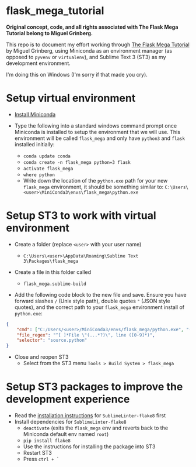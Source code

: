 # flask_mega_tutorial

**Original concept, code, and all rights associated with The Flask Mega Tutorial belong to Miguel Grinberg.**

This repo is to document my effort working through [The Flask Mega Tutorial](http://blog.miguelgrinberg.com/post/the-flask-mega-tutorial-part-i-hello-world) by Miguel Grinberg, using Miniconda as an environment manager (as opposed to `pyvenv` or `virtualenv`), and Sublime Text 3 (ST3) as my development environment. 

I'm doing this on Windows (I'm sorry if that made you cry).

# Setup virtual environment

* [Install Miniconda](http://conda.pydata.org/docs/install/quick.html#windows-miniconda-install)

* Type the following into a standard windows command prompt once Miniconda is installed to setup the environment that we will use. This environment will be called `flask_mega` and only have `python3` and `flask` installed initially:
  * `conda update conda`
  * `conda create -n flask_mega python=3 flask`
  * `activate flask_mega`
  * `where python`
  * Write down the location of the `python.exe` path for your new `flask_mega` environment, it should be something similar to: `C:\Users\<user>\MiniConda3\envs\flask_mega\python.exe`

# Setup ST3 to work with virtual environment

* Create a folder (replace `<user>` with your user name)
  * `C:\Users\<user>\AppData\Roaming\Sublime Text 3\Packages\flask_mega` 

* Create a file in this folder called 
  * `flask_mega.sublime-build`

* Add the following code block to the new file and save. Ensure you have forward slashes `/` (Unix style path), double quotes `"` (JSON style quotes), and the correct path to your `flask_mega` environment install of `python.exe`:

```json
{
    "cmd": ["C:/Users/<user>/MiniConda3/envs/flask_mega/python.exe", "-u", "$file"],
    "file_regex": "^[ ]*File \"(...*?)\", line ([0-9]*)",
    "selector": "source.python"
}
```

* Close and reopen ST3
  * Select from the ST3 menu `Tools > Build System > flask_mega`

# Setup ST3 packages to improve the development experience

* Read the [installation instructions](https://github.com/SublimeLinter/SublimeLinter-flake8#installation) for `SublimeLinter-flake8` first
* Install dependencies for `SublimeLinter-flake8`
  * `deactivate` (exits the `flask_mega` env and reverts back to the Miniconda default env named `root`)
  * `pip install flake8`
  * Use the instructions for installing the package into ST3
  * Restart ST3
  * Press `` ctrl + ` ``
